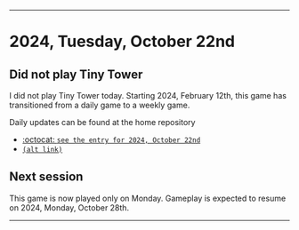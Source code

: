 
***

# 2024, Tuesday, October 22nd

## Did not play Tiny Tower

<!-- TODO: For each weekly entry, make sure the date is correct. The day of the week should be modified in 4 places !-->

I did not play Tiny Tower today. Starting 2024, February 12th, this game has transitioned from a daily game to a weekly game.

Daily updates can be found at the home repository

- [:octocat: `see the entry for 2024, October 22nd`](https://github.com/seanpm2001/SeansLifeArchive_Images_TinyTower/tree/master/tiny%20tower/2024/10_October/22/) 
- [`(alt link)`](/tiny%20tower/2024/10_October/22/)

## Next session

This game is now played only on Monday. Gameplay is expected to resume on 2024, Monday, October 28th.

***
